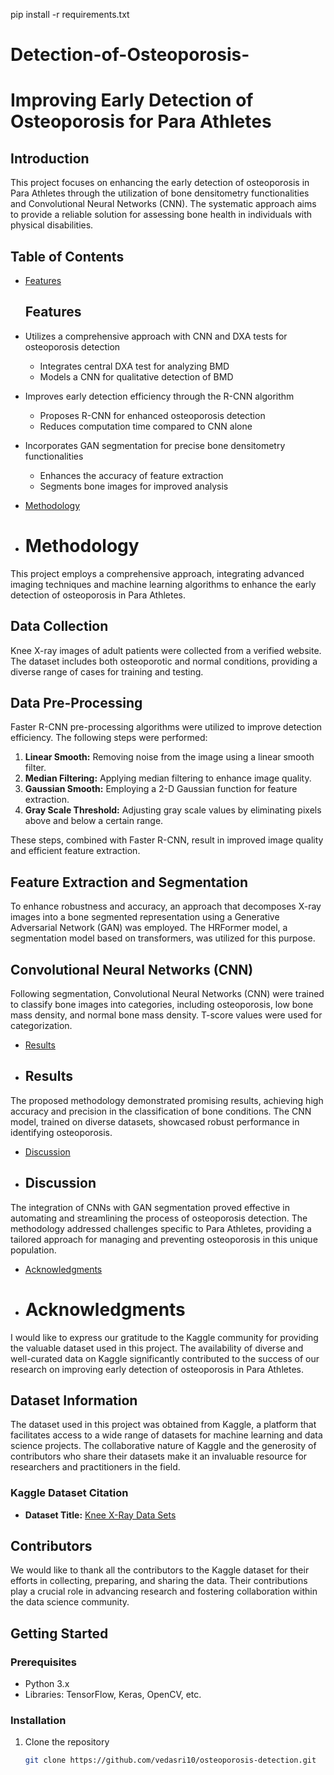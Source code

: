 pip install -r requirements.txt
# Detection-of-Osteoporosis-
# Improving Early Detection of Osteoporosis for Para Athletes

## Introduction

This project focuses on enhancing the early detection of osteoporosis in Para Athletes through the utilization of bone densitometry functionalities and Convolutional Neural Networks (CNN). The systematic approach aims to provide a reliable solution for assessing bone health in individuals with physical disabilities.

## Table of Contents

- [Features](#features)
   ## Features

- Utilizes a comprehensive approach with CNN and DXA tests for osteoporosis detection
  - Integrates central DXA test for analyzing BMD
  - Models a CNN for qualitative detection of BMD
- Improves early detection efficiency through the R-CNN algorithm
  - Proposes R-CNN for enhanced osteoporosis detection
  - Reduces computation time compared to CNN alone
- Incorporates GAN segmentation for precise bone densitometry functionalities
  - Enhances the accuracy of feature extraction
  - Segments bone images for improved analysis

- [Methodology](#methodology)
- # Methodology

This project employs a comprehensive approach, integrating advanced imaging techniques and machine learning algorithms to enhance the early detection of osteoporosis in Para Athletes.

## Data Collection

Knee X-ray images of adult patients were collected from a verified website. The dataset includes both osteoporotic and normal conditions, providing a diverse range of cases for training and testing.

## Data Pre-Processing

Faster R-CNN pre-processing algorithms were utilized to improve detection efficiency. The following steps were performed:

1. **Linear Smooth:** Removing noise from the image using a linear smooth filter.
2. **Median Filtering:** Applying median filtering to enhance image quality.
3. **Gaussian Smooth:** Employing a 2-D Gaussian function for feature extraction.
4. **Gray Scale Threshold:** Adjusting gray scale values by eliminating pixels above and below a certain range.

These steps, combined with Faster R-CNN, result in improved image quality and efficient feature extraction.

## Feature Extraction and Segmentation

To enhance robustness and accuracy, an approach that decomposes X-ray images into a bone segmented representation using a Generative Adversarial Network (GAN) was employed. The HRFormer model, a segmentation model based on transformers, was utilized for this purpose.

## Convolutional Neural Networks (CNN)

Following segmentation, Convolutional Neural Networks (CNN) were trained to classify bone images into categories, including osteoporosis, low bone mass density, and normal bone mass density. T-score values were used for categorization.

- [Results](#results)
- ## Results

The proposed methodology demonstrated promising results, achieving high accuracy and precision in the classification of bone conditions. The CNN model, trained on diverse datasets, showcased robust performance in identifying osteoporosis.
- [Discussion](#discussion)
- ## Discussion

The integration of CNNs with GAN segmentation proved effective in automating and streamlining the process of osteoporosis detection. The methodology addressed challenges specific to Para Athletes, providing a tailored approach for managing and preventing osteoporosis in this unique population.

- [Acknowledgments](#acknowledgments)
- # Acknowledgments

I would like to express our gratitude to the Kaggle community for providing the valuable dataset used in this project. The availability of diverse and well-curated data on Kaggle significantly contributed to the success of our research on improving early detection of osteoporosis in Para Athletes.

## Dataset Information

The dataset used in this project was obtained from Kaggle, a platform that facilitates access to a wide range of datasets for machine learning and data science projects. The collaborative nature of Kaggle and the generosity of contributors who share their datasets make it an invaluable resource for researchers and practitioners in the field.

### Kaggle Dataset Citation

- **Dataset Title:** [Knee X-Ray Data Sets](/kaggle/input/osteoporosis-knee-xray-dataset)

## Contributors

We would like to thank all the contributors to the Kaggle dataset for their efforts in collecting, preparing, and sharing the data. Their contributions play a crucial role in advancing research and fostering collaboration within the data science community.

## Getting Started

### Prerequisites

- Python 3.x
- Libraries: TensorFlow, Keras, OpenCV, etc.

### Installation

1. Clone the repository
   ```bash
   git clone https://github.com/vedasri10/osteoporosis-detection.git



